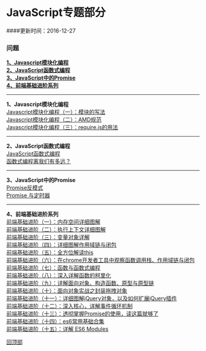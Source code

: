 <a name='回顶部'></a>  
# JavaScript专题部分
####更新时间：2016-12-27
### 问题  
[**1、Javascript模块化编程**  ](#1)   
[**2、JavaScript函数式编程**  ](#2)  
[**3、JavaScript中的Promise**  ](#3)  
[**4、前端基础进阶系列**  ](#4)  


---------------------------------------------------------------------------------------------
<a name='1'></a>
**1、Javascript模块化编程**  
<a href="http://www.ruanyifeng.com/blog/2012/10/javascript_module.html" target='_blank'>Javascript模块化编程（一）：模块的写法</a>  
<a href="http://www.ruanyifeng.com/blog/2012/10/asynchronous_module_definition.html" target='_blank'>Javascript模块化编程（二）：AMD规范</a>   
<a href="http://www.ruanyifeng.com/blog/2012/11/require_js.html" target='_blank'>Javascript模块化编程（三）：require.js的用法</a>  


---------------------------------------------------------------------------------------------
<a name='2'></a>
**2、JavaScript函数式编程**  
<a href="http://qianduan.guru/2016/04/29/functional-programming-for-javascript-people/">JavaScript函数式编程</a>  
<a href="https://www.h5jun.com/post/functional-how-far.html">函数式编程离我们有多远？</a>

---------------------------------------------------------------------------------------------
<a name='3'></a>
**3、JavaScript中的Promise**  
<a href="http://taobaofed.org/blog/2016/05/03/promise-anti-patterns/">Promise反模式</a>  
<a href="https://www.h5jun.com/post/wait-promise.html">Promise 与定时器</a>	


---------------------------------------------------------------------------------------------
<a name='4'></a>
**4、前端基础进阶系列**  
<a href="http://www.jianshu.com/p/996671d4dcc4">前端基础进阶（一）：内存空间详细图解</a>  
<a href="http://www.jianshu.com/p/a6d37c77e8db">前端基础进阶（二）：执行上下文详细图解</a>  
<a href="http://www.jianshu.com/p/330b1505e41d">前端基础进阶（三）：变量对象详解</a>  
<a href="http://www.jianshu.com/p/21a16d44f150">前端基础进阶（四）：详细图解作用域链与闭包</a>  
<a href="http://www.jianshu.com/p/d647aa6d1ae6">前端基础进阶（五）：全方位解读this</a>  
<a href="http://www.jianshu.com/p/73122bb3d262">前端基础进阶（六）：在chrome开发者工具中观察函数调用栈、作用域链与闭包</a>  
<a href="http://www.jianshu.com/p/69dede6f7e5f">前端基础进阶（七）：函数与函数式编程</a>  
<a href="http://www.jianshu.com/p/5e1899fe7d6b">前端基础进阶（八）：深入详解函数的柯里化</a>  
<a href="http://www.jianshu.com/p/15ac7393bc1f">前端基础进阶（九）：详解面向对象、构造函数、原型与原型链</a>  
<a href="http://www.jianshu.com/p/b3dee0e84454">前端基础进阶（十）：面向对象实战之封装拖拽对象</a>  
<a href="http://www.jianshu.com/p/3f97570d22b4">前端基础进阶（十一）：详细图解jQuery对象，以及如何扩展jQuery插件</a>  
<a href="http://www.jianshu.com/p/12b9f73c5a4f">前端基础进阶（十二）：深入核心，详解事件循环机制</a>  
<a href="http://www.jianshu.com/p/fe5f173276bd">前端基础进阶（十三）：透彻掌握Promise的使用，读这篇就够了</a>  
<a href="http://www.jianshu.com/p/cfb0893c34f1">前端基础进阶（十四）：es6常用基础合集</a>  
<a href="http://www.jianshu.com/p/b7db6224a4aa">前端基础进阶（十五）：详解 ES6 Modules</a>  




[回顶部](#回顶部)

